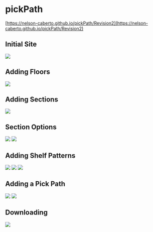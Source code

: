 # pickPath

[https://nelson-caberto.github.io/pickPath/Revision2](https://nelson-caberto.github.io/pickPath/Revision2)

## Initial Site
![](images/1.png)

## Adding Floors
![](images/2.png)

## Adding Sections
![](images/3.png)

## Section Options
![](images/4.png)
![](images/5.png)

## Adding Shelf Patterns
![](images/6.png)
![](images/7.png)
![](images/8.png)

## Adding a Pick Path
![](images/9.png)
![](images/10.png)

## Downloading
![](images/11.png)